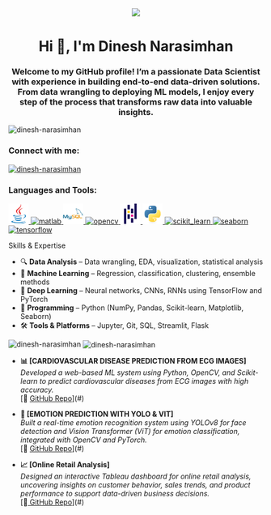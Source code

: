 <div align="center">
  <img height="150" src="https://media.giphy.com/media/M9gbBd9nbDrOTu1Mqx/giphy.gif"  />
</div>

<h1 align="center">Hi 👋, I'm Dinesh Narasimhan</h1>
<h3 align="center">Welcome to my GitHub profile! I’m a passionate Data Scientist with experience in building end-to-end data-driven solutions. From data wrangling to deploying ML models, I enjoy every step of the process that transforms raw data into valuable insights.</h3>

<p align="left"> <img src="https://komarev.com/ghpvc/?username=dinesh-narasimhan&label=Profile%20views&color=0e75b6&style=flat" alt="dinesh-narasimhan" /> </p>

<h3 align="left">Connect with me:</h3>
<p align="left">
<a href="(https://www.linkedin.com/in/dinesh-narasimhan/)" target="blank"><img align="center" src="https://raw.githubusercontent.com/rahuldkjain/github-profile-readme-generator/master/src/images/icons/Social/linked-in-alt.svg" alt="dinesh-narasimhan" height="30" width="40" /></a>
</p>

<h3 align="left">Languages and Tools:</h3>
<p align="left"> <a href="https://www.java.com" target="_blank" rel="noreferrer"> <img src="https://raw.githubusercontent.com/devicons/devicon/master/icons/java/java-original.svg" alt="java" width="40" height="40"/> </a> <a href="https://www.mathworks.com/" target="_blank" rel="noreferrer"> <img src="https://upload.wikimedia.org/wikipedia/commons/2/21/Matlab_Logo.png" alt="matlab" width="40" height="40"/> </a> <a href="https://www.mysql.com/" target="_blank" rel="noreferrer"> <img src="https://raw.githubusercontent.com/devicons/devicon/master/icons/mysql/mysql-original-wordmark.svg" alt="mysql" width="40" height="40"/> </a> <a href="https://opencv.org/" target="_blank" rel="noreferrer"> <img src="https://www.vectorlogo.zone/logos/opencv/opencv-icon.svg" alt="opencv" width="40" height="40"/> </a> <a href="https://pandas.pydata.org/" target="_blank" rel="noreferrer"> <img src="https://raw.githubusercontent.com/devicons/devicon/2ae2a900d2f041da66e950e4d48052658d850630/icons/pandas/pandas-original.svg" alt="pandas" width="40" height="40"/> </a> <a href="https://www.python.org" target="_blank" rel="noreferrer"> <img src="https://raw.githubusercontent.com/devicons/devicon/master/icons/python/python-original.svg" alt="python" width="40" height="40"/> </a> <a href="https://scikit-learn.org/" target="_blank" rel="noreferrer"> <img src="https://upload.wikimedia.org/wikipedia/commons/0/05/Scikit_learn_logo_small.svg" alt="scikit_learn" width="40" height="40"/> </a> <a href="https://seaborn.pydata.org/" target="_blank" rel="noreferrer"> <img src="https://seaborn.pydata.org/_images/logo-mark-lightbg.svg" alt="seaborn" width="40" height="40"/> </a> <a href="https://www.tensorflow.org" target="_blank" rel="noreferrer"> <img src="https://www.vectorlogo.zone/logos/tensorflow/tensorflow-icon.svg" alt="tensorflow" width="40" height="40"/> </a> </p>

Skills & Expertise

- 🔍 **Data Analysis** – Data wrangling, EDA, visualization, statistical analysis  
- 🤖 **Machine Learning** – Regression, classification, clustering, ensemble methods  
- 🧬 **Deep Learning** – Neural networks, CNNs, RNNs using TensorFlow and PyTorch  
- 🐍 **Programming** – Python (NumPy, Pandas, Scikit-learn, Matplotlib, Seaborn)  
- 🛠 **Tools & Platforms** – Jupyter, Git, SQL, Streamlit, Flask

<p><img align="left" src="https://github-readme-stats.vercel.app/api/top-langs?username=dinesh-narasimhan&show_icons=true&locale=en&layout=compact" alt="dinesh-narasimhan" /></p>

<p>&nbsp;<img align="center" src="https://github-readme-stats.vercel.app/api?username=dinesh-narasimhan&show_icons=true&locale=en" alt="dinesh-narasimhan" /></p>


- **📊 [CARDIOVASCULAR DISEASE PREDICTION FROM ECG IMAGES]**  
  *Developed a web-based ML system using Python, OpenCV, and Scikit-learn to predict cardiovascular diseases from ECG images with high accuracy.*  
  [🔗 [GitHub Repo](https://github.com/Dinesh-Narasimhan/CARDIOVASCULAR-DISEASE-PREDICTION-FROM-ECG-IMAGES)](#)

- **🧠 [EMOTION PREDICTION WITH YOLO & VIT]**  
  *Built a real-time emotion recognition system using YOLOv8 for face detection and Vision Transformer (ViT) for emotion classification, integrated with OpenCV and PyTorch.*  
  [🔗 [GitHub Repo](https://github.com/Dinesh-Narasimhan/Emotion-prediction-with-yolo-and-vit)](#)

- **📈 [Online Retail Analysis]**  
  *Designed an interactive Tableau dashboard for online retail analysis, uncovering insights on customer behavior, sales trends, and product performance to support data-driven business decisions.*  
  [🔗[ GitHub Repo](https://github.com/Dinesh-Narasimhan/Online-retail-analysis)](#)
